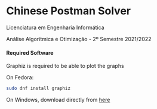 # Chinese Postman Solver

Licenciatura em Engenharia Informática

Análise Algorítmica e Otimização - 2º Semestre 2021/2022

#### Required Software

Graphiz is required to be able to plot the graphs

On Fedora:

```bash
sudo dnf install graphiz
```

On Windows, download directly from [here](https://graphviz.org/download/)